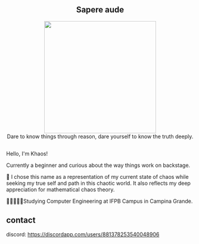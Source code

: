 <h2 align="center">Sapere aude</h2>

<div id="header" align="center">
  <img src="https://media.giphy.com/media/NNVrFKZF3s61W/giphy.gif" width="300"/>
</div>

<div id="header" align="center">
Dare to know things through reason, dare yourself to know the truth deeply.
</div>

##
Hello, I'm Khaos! 

Currently a beginner and curious about the way things work on backstage.

:black_heart: I chose this name as a representation of my current state of chaos while seeking my true self and path in this chaotic world. It also reflects my deep appreciation for mathematical chaos theory.

👩🏻‍💻👨‍🎓Studying Computer Engineering at IFPB Campus in Campina Grande.

## contact

discord: https://discordapp.com/users/881378253540048906
<!--START_SECTION:waka-->

